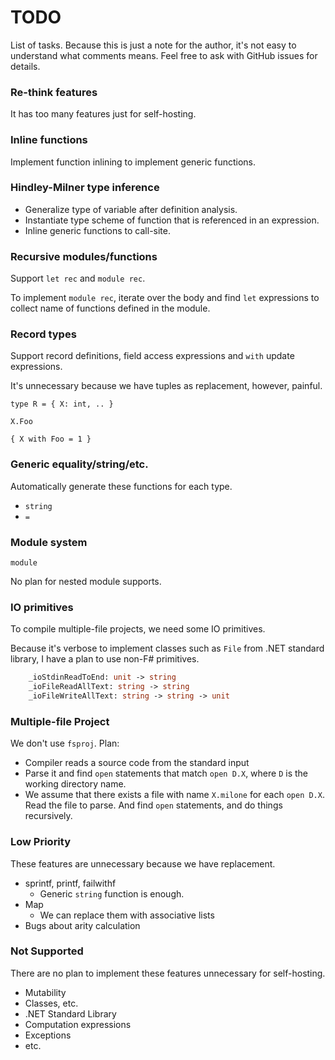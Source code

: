 # TODO

List of tasks. Because this is just a note for the author, it's not easy to understand what comments means. Feel free to ask with GitHub issues for details.

### Re-think features

It has too many features just for self-hosting.

### Inline functions

Implement function inlining to implement generic functions.

### Hindley-Milner type inference

- Generalize type of variable after definition analysis.
- Instantiate type scheme of function that is referenced in an expression.
- Inline generic functions to call-site.

### Recursive modules/functions

Support `let rec` and `module rec`.

To implement `module rec`, iterate over the body and find `let` expressions to collect name of functions defined in the module.

### Record types

Support record definitions, field access expressions and `with` update expressions.

It's unnecessary because we have tuples as replacement, however, painful.

```
type R = { X: int, .. }

X.Foo

{ X with Foo = 1 }
```

### Generic equality/string/etc.

Automatically generate these functions for each type.

- `string`
- `=`

### Module system

`module`

No plan for nested module supports.

### IO primitives

To compile multiple-file projects, we need some IO primitives.

Because it's verbose to implement classes such as `File` from .NET standard library, I have a plan to use non-F# primitives.

```fsharp
    _ioStdinReadToEnd: unit -> string
    _ioFileReadAllText: string -> string
    _ioFileWriteAllText: string -> string -> unit
```

### Multiple-file Project

We don't use `fsproj`. Plan:

- Compiler reads a source code from the standard input
- Parse it and find `open` statements that match `open D.X`, where `D` is the working directory name.
- We assume that there exists a file with name `X.milone` for each `open D.X`. Read the file to parse. And find `open` statements, and do things recursively.

### Low Priority

These features are unnecessary because we have replacement.

- sprintf, printf, failwithf
    - Generic `string` function is enough.
- Map
    - We can replace them with associative lists
- Bugs about arity calculation

### Not Supported

There are no plan to implement these features unnecessary for self-hosting.

- Mutability
- Classes, etc.
- .NET Standard Library
- Computation expressions
- Exceptions
- etc.
